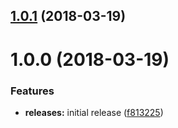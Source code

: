 <a name="1.0.1"></a>
## [1.0.1](https://github.com/hypeJunctionPro/Elgg3-hypeActivity/compare/1.0.0...1.0.1) (2018-03-19)



<a name="1.0.0"></a>
# 1.0.0 (2018-03-19)


### Features

* **releases:** initial release ([f813225](https://github.com/hypeJunctionPro/Elgg3-hypeActivity/commit/f813225))



